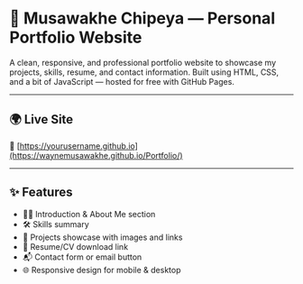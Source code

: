 # 💼 Musawakhe Chipeya — Personal Portfolio Website

A clean, responsive, and professional portfolio website to showcase my projects, skills, resume, and contact information. Built using HTML, CSS, and a bit of JavaScript — hosted for free with GitHub Pages.

---

## 🌍 Live Site

🔗 [https://yourusername.github.io](https://waynemusawakhe.github.io/Portfolio/)  

---

## ✨ Features

- 🧑‍💼 Introduction & About Me section
- 🛠 Skills summary
- 🧠 Projects showcase with images and links
- 📄 Resume/CV download link
- 📬 Contact form or email button
- 🌐 Responsive design for mobile & desktop


